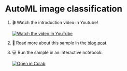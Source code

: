 # AutoML image classification

1. 🎬 Watch the introduction video in Youtube!

   [![Watch the video in YouTube](http://img.youtube.com/vi/hUzODH3uGg0/0.jpg)](https://youtu.be/hUzODH3uGg0 "Watch the video in YouTube")

1. 📜 Read more about this sample in the [blog post](https://cloud.google.com/blog/topics/developers-practitioners/recovering-global-wildlife-populations-using-ml).

1. 💻 Run the sample in an interactive notebook.

   [![Open in Colab](https://colab.research.google.com/assets/colab-badge.svg)](https://colab.research.google.com/github/GoogleCloudPlatform/python-docs-samples/blob/master/people-and-planet-ai/image-classification/README.ipynb)
